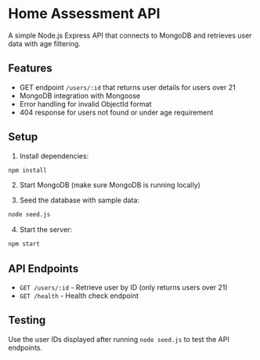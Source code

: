 # Home Assessment API

A simple Node.js Express API that connects to MongoDB and retrieves user data with age filtering.

## Features

- GET endpoint `/users/:id` that returns user details for users over 21
- MongoDB integration with Mongoose
- Error handling for invalid ObjectId format
- 404 response for users not found or under age requirement

## Setup

1. Install dependencies:
```bash
npm install
```

2. Start MongoDB (make sure MongoDB is running locally)

3. Seed the database with sample data:
```bash
node seed.js
```

4. Start the server:
```bash
npm start
```

## API Endpoints

- `GET /users/:id` - Retrieve user by ID (only returns users over 21)
- `GET /health` - Health check endpoint

## Testing

Use the user IDs displayed after running `node seed.js` to test the API endpoints.
